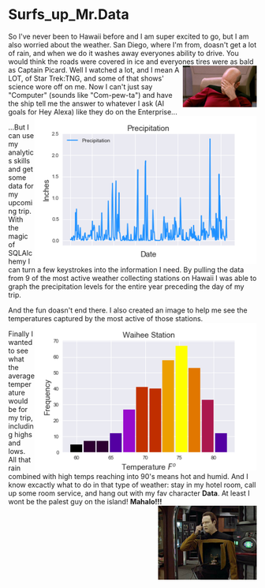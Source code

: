 # Surfs_up_Mr.Data

So I've never been to Hawaii before and I am super excited to go, but I am also worried about the weather. San Diego, where I'm from, doasn't get a lot of rain, and when we do it washes away everyones ability to drive. You would think the roads were covered in ice and everyones tires were as bald as Captain Picard. <img align="right" src="images/picard.jpg" width="150"> Well I watched a lot, and I mean A LOT, of Star Trek:TNG, and some of that shows' science wore off on me. Now I can't just say "Computer" (sounds like "Com-pew-ta") and have the ship tell me the answer to whatever I ask (AI goals for Hey Alexa) like they do on the Enterprise... 
<img align="right" src="images/precipitation.png" width="450">


...But I can use my analytics skills and get some data for my upcoming trip. With the magic of SQLAlchemy I can turn a few keystrokes into the information I need. By pulling the data from 9 of the most active weather collecting stations on Hawaii I was able to graph the precipitation levels for the entire year preceding the day of my trip. 

And the fun doasn't end there. I also created an image to help me see the temperatures captured by the most active of those stations. 
<img align="right" src="images/histogram.png" width="450"> 

   Finally I wanted to see what the average temperature would be for my trip, including highs and lows. All that rain combined with high temps reaching into 90's means hot and humid. And I know excactly what to do in that type of weather: stay in my hotel room, call up some room service, and hang out with my fav character __Data__. At least I wont be the palest guy on the island! __Mahalo!!!__<img align="right" src="images/tng-data.jpg" width="200">  
